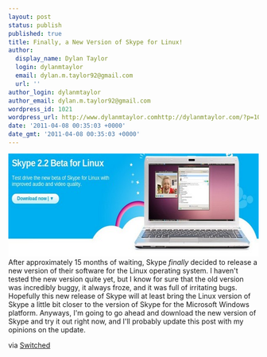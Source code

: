 ```yaml
---
layout: post
status: publish
published: true
title: Finally, a New Version of Skype for Linux!
author:
  display_name: Dylan Taylor
  login: dylanmtaylor
  email: dylan.m.taylor92@gmail.com
  url: ''
author_login: dylanmtaylor
author_email: dylan.m.taylor92@gmail.com
wordpress_id: 1021
wordpress_url: http://www.dylanmtaylor.comhttp://dylanmtaylor.com/?p=1021
date: '2011-04-08 00:35:03 +0000'
date_gmt: '2011-04-08 00:35:03 +0000'
---
```

<p style="text-align: left;"><img class="aligncenter" title="Skype for Linux 2.2" src="/images/blog/2011/04/skype-for-linux4.jpg" alt="" width="600" height="207" /> After approximately 15 months of waiting, Skype <em>finally</em> decided to release a new version of their software for the Linux operating system. I haven't tested the new version quite yet, but I know for sure that the old version was incredibly buggy, it always froze, and it was full of irritating bugs. Hopefully this new release of Skype will at least bring the Linux version of Skype a little bit closer to the version of Skype for the Microsoft Windows platform. Anyways, I'm going to go ahead and download the new version of Skype and try it out right now, and I'll probably update this post with my opinions on the update.</p>
<p>via <a href="http://downloadsquad.switched.com/2011/04/07/skype-for-linux-gets-an-update-after-almost-15-months/">Switched</a></p>
